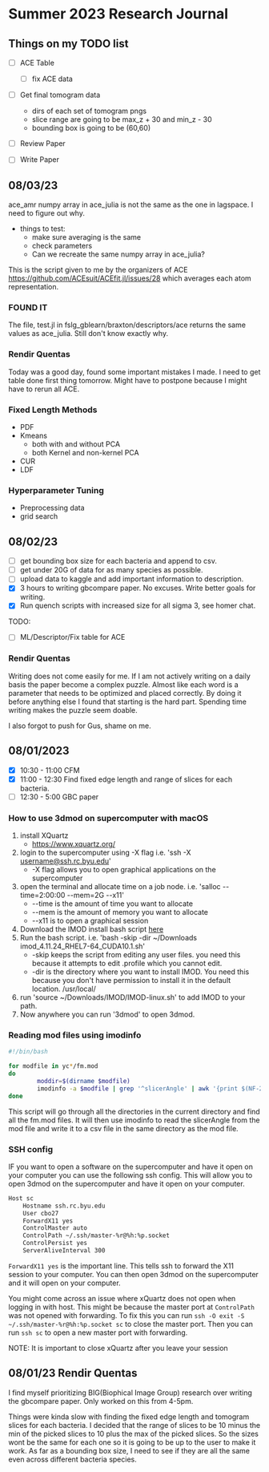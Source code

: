 # Summer 2023 Research Journal

## Things on my TODO list
- [ ] ACE Table
	- [ ] fix ACE data
- [ ] Get final tomogram data 
	- dirs of each set of tomogram pngs
	- slice range are going to be max_z + 30 and min_z - 30
	- bounding box is going to be (60,60)
- [ ] Review Paper
- [ ] Write Paper 


## 08/03/23

ace_amr numpy array in ace_julia is not the same as the one in lagspace. I need to figure out why.

- things to test:
	- make sure averaging is the same
	- check parameters
	- Can we recreate the same numpy array in ace_julia?

This is the script given to me by the organizers of ACE https://github.com/ACEsuit/ACEfit.jl/issues/28 which averages each atom representation.

### FOUND IT
The file, test.jl in fslg_gblearn/braxton/descriptors/ace returns the same values as ace_julia.
Still don't know exactly why.

### Rendir Quentas
Today was a good day, found some important mistakes I made. I need to get table done first thing tomorrow. Might have to postpone because I might have to rerun all ACE.

### Fixed Length Methods
- PDF
- Kmeans
	- both with and without PCA
	- both Kernel and non-kernel PCA
- CUR
- LDF

### Hyperparameter Tuning
- Preprocessing data
- grid search


## 08/02/23
- [ ] get bounding box size for each bacteria and append to csv.
- [ ] get under 20G of data for as many species as possible.
- [ ] upload data to kaggle and add important information to description.
- [x] 3 hours to writing gbcompare paper. No excuses. Write better goals for writing.
- [x] Run quench scripts with increased size for all sigma 3, see homer chat. 

TODO:
- [ ] ML/Descriptor/Fix table for ACE

### Rendir Quentas
Writing does not come easily for me. If I am not actively writing on a daily basis the paper become a complex puzzle. Almost like each word is a parameter that needs to be optimized and placed correctly. By doing it before anything else I found that starting is the hard part. Spending time writing makes the puzzle seem doable.

I also forgot to push for Gus, shame on me.

## 08/01/2023

- [x] 10:30 - 11:00 CFM
- [x] 11:00 - 12:30 Find fixed edge length and range of slices for each bacteria.
- [ ] 12:30 - 5:00 GBC paper

### How to use 3dmod on supercomputer with macOS

1. install XQuartz
	- https://www.xquartz.org/ 
2. login to the supercomputer using -X flag i.e. 'ssh -X username@ssh.rc.byu.edu'
	- -X flag allows you to open graphical applications on the supercomputer
3. open the terminal and allocate time on a job node. i.e. 'salloc --time=2:00:00 --mem=2G --x11'
	- --time is the amount of time you want to allocate
	- --mem is the amount of memory you want to allocate
	- --x11 is to open a graphical session
3. Download the IMOD install bash script [here](https://bio3d.colorado.edu/imod/AMD64-RHEL5/imod_4.11.24_RHEL7-64_CUDA10.1.sh)
4. Run the bash script. i.e. 'bash -skip -dir ~/Downloads imod_4.11.24_RHEL7-64_CUDA10.1.sh'
	- -skip keeps the script from editing any user files. you need this because it attempts to edit .profile which you cannot edit.
	- -dir is the directory where you want to install IMOD. You need this because you don't have permission to install it in the default location. /usr/local/
5. run 'source ~/Downloads/IMOD/IMOD-linux.sh' to add IMOD to your path.
6. Now anywhere you can run '3dmod' to open 3dmod.

### Reading mod files using imodinfo

```bash
#!/bin/bash

for modfile in yc*/fm.mod
do
        moddir=$(dirname $modfile)
        imodinfo -a $modfile | grep '^slicerAngle' | awk '{print $(NF-2)","$(NF-1)","$NF}' > $moddir/contour_fm.csv
done
```
This script will go through all the directories in the current directory and find all the fm.mod files. It will then use imodinfo to read the slicerAngle from the mod file and write it to a csv file in the same directory as the mod file.

### SSH config
IF you want to open a software on the supercomputer and have it open on your computer you can use the following ssh config. This will allow you to open 3dmod on the supercomputer and have it open on your computer.

```bash
Host sc
	Hostname ssh.rc.byu.edu
	User cbo27
	ForwardX11 yes
	ControlMaster auto
	ControlPath ~/.ssh/master-%r@%h:%p.socket
	ControlPersist yes
	ServerAliveInterval 300
```
`ForwardX11 yes` is the important line. This tells ssh to forward the X11 session to your computer. You can then open 3dmod on the supercomputer and it will open on your computer.

You might come across an issue where xQuartz does not open when logging in with host. This might be because the master port at `ControlPath` was not opened with forwarding. To fix this you can run `ssh -O exit -S ~/.ssh/master-%r@%h:%p.socket sc` to close the master port. Then you can run `ssh sc` to open a new master port with forwarding.

NOTE: It is important to close xQuartz after you leave your session

## 08/01/23 Rendir Quentas
I find myself prioritizing BIG(Biophical Image Group) research over writing the gbcompare paper. Only worked on this from 4-5pm.

Things were kinda slow with finding the fixed edge length and tomogram slices for each bacteria. I decided that the range of slices to be 10 minus the min of the picked slices to 10 plus the max of the picked slices. So the sizes wont be the same for each one so it is going to be up to the user to make it work. As far as a bounding box size, I need to see if they are all the same even across different bacteria species. 
